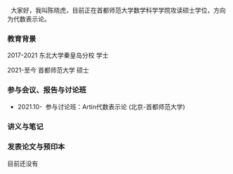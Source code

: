 &nbsp;&nbsp;大家好，我叫陈晓虎，目前正在首都师范大学数学科学学院攻读硕士学位，方向为代数表示论。


### 教育背景


2017-2021 东北大学秦皇岛分校 学士

2021-至今  首都师范大学 硕士

### 参与会议、报告与讨论班

- 2021.10- &nbsp;参与讨论班：Artin代数表示论 (北京-首都师范大学)

### 讲义与笔记

### 发表论文与预印本

目前还没有
